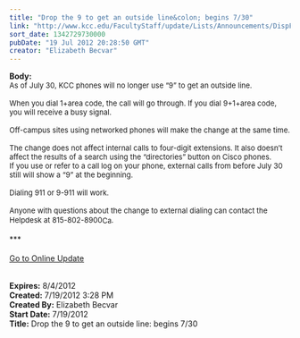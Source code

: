 ```yaml
---
title: "Drop the 9 to get an outside line&colon; begins 7/30"
link: "http://www.kcc.edu/FacultyStaff/update/Lists/Announcements/DispForm.aspx?ID=761"
sort_date: 1342729730000
pubDate: "19 Jul 2012 20:28:50 GMT"
creator: "Elizabeth Becvar"
---
```


<div><b>Body:</b> <div class="ExternalClassC88E0198731C40E693A20029597B7947">
<div><font size="2">As of July 30, KCC phones will no longer use “9” to get an outside line.</font></div><font size="2">
<div><br />When you dial 1+area code, the call will go through. If you dial 9+1+area code, you will receive a busy signal.</div>
<div><br />Off-campus sites using networked phones will make the change at the same time.</div>
<div><br />The change does not affect internal calls to four-digit extensions. It also doesn’t affect the results of a search using the “directories” button on Cisco phones. <br /></div>
<div>If you use or refer to a call log on your phone, external calls from before July 30 still will show a “9” at the beginning.  </div>
<div><br />Dialing 911 or 9-911 will work.</div>
<div><br />Anyone with questions about the change to external dialing can contact the Helpdesk at </font><span style="white-space:nowrap" class="baec5a81-e4d6-4674-97f3-e9220f0136c1"><font size="2">815-802-8900</font><a style="border-bottom:medium none;position:static !important;border-left:medium none;margin:0px;width:16px;bottom:0px;display:inline;white-space:nowrap;float:none;height:16px;vertical-align:middle;overflow:hidden;border-top:medium none;top:0px;cursor:hand;right:0px;border-right:medium none;left:0px" title="Call: 815-802-8900" href="/FacultyStaff/update/Lists/Announcements/EditForm.aspx?ID=761&amp;Source=/FacultyStaff/update/_layouts/sitemanager.aspx?SmtContext%3DSPList%3a7e45450e-520d-4ad3-81dd-a79ebcc75df4?SPWeb%3a6dd7d01a-f4b3-47f9-8d35-b60692caa2f7%3a%26SmtContextExpanded%3DTrue%26Filter%3D1%26pgsz%3D100%26vrmode%3DFalse#"><font size="2"><img style="border-bottom:medium none;position:static !important;border-left:medium none;margin:0px;width:16px;bottom:0px;display:inline;white-space:nowrap;float:none;height:16px;vertical-align:middle;overflow:hidden;border-top:medium none;top:0px;cursor:hand;right:0px;border-right:medium none;left:0px" title="Call: 815-802-8900" /></font></a>.</span></div>
<div><span style="white-space:nowrap" class="baec5a81-e4d6-4674-97f3-e9220f0136c1"></span> </div>
<div><span style="white-space:nowrap" class="baec5a81-e4d6-4674-97f3-e9220f0136c1">***</span></div>
<div><span style="white-space:nowrap" class="baec5a81-e4d6-4674-97f3-e9220f0136c1"></span> </div>
<div><span style="white-space:nowrap" class="baec5a81-e4d6-4674-97f3-e9220f0136c1"><a href="/FacultyStaff/update/Pages/dailyupdate.aspx">Go to Online Update</a></span><span style="white-space:nowrap" class="baec5a81-e4d6-4674-97f3-e9220f0136c1"></span></div>
<div><span style="white-space:nowrap" class="baec5a81-e4d6-4674-97f3-e9220f0136c1"></span><font size="2"></font><font size="2"> </div>
<div><br /></div></font></div></div>
<div><b>Expires:</b> 8/4/2012</div>
<div><b>Created:</b> 7/19/2012 3:28 PM</div>
<div><b>Created By:</b> Elizabeth Becvar</div>
<div><b>Start Date:</b> 7/19/2012</div>
<div><b>Title:</b> Drop the 9 to get an outside line: begins 7/30</div>
